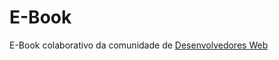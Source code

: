 E-Book
======

E-Book colaborativo da comunidade de <a href="https://plus.google.com/u/0/communities/115427116626746420645">Desenvolvedores Web</a>
